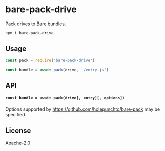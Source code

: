 # bare-pack-drive

Pack drives to Bare bundles.

```
npm i bare-pack-drive
```

## Usage

```js
const pack = require('bare-pack-drive')

const bundle = await pack(drive, '/entry.js')
```

## API

#### `const bundle = await pack(drive[, entry][, options])`

Options supported by <https://github.com/holepunchto/bare-pack> may be specified.

## License

Apache-2.0
